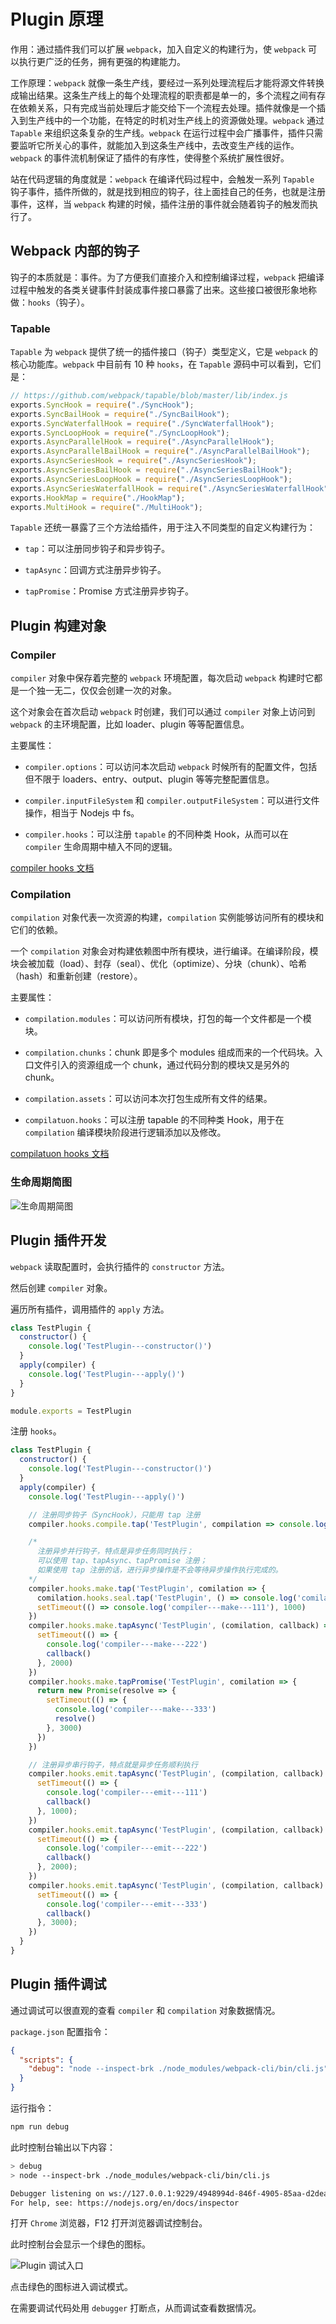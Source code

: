 # Plugin 原理

作用：通过插件我们可以扩展 `webpack`，加入自定义的构建行为，使 `webpack` 可以执行更广泛的任务，拥有更强的构建能力。

工作原理：`webpack` 就像一条生产线，要经过一系列处理流程后才能将源文件转换成输出结果。这条生产线上的每个处理流程的职责都是单一的，多个流程之间有存在依赖关系，只有完成当前处理后才能交给下一个流程去处理。插件就像是一个插入到生产线中的一个功能，在特定的时机对生产线上的资源做处理。`webpack` 通过 `Tapable` 来组织这条复杂的生产线。`webpack` 在运行过程中会广播事件，插件只需要监听它所关心的事件，就能加入到这条生产线中，去改变生产线的运作。`webpack` 的事件流机制保证了插件的有序性，使得整个系统扩展性很好。

站在代码逻辑的角度就是：`webpack` 在编译代码过程中，会触发一系列 `Tapable` 钩子事件，插件所做的，就是找到相应的钩子，往上面挂自己的任务，也就是注册事件，这样，当 `webpack` 构建的时候，插件注册的事件就会随着钩子的触发而执行了。

## Webpack 内部的钩子

钩子的本质就是：事件。为了方便我们直接介入和控制编译过程，`webpack` 把编译过程中触发的各类关键事件封装成事件接口暴露了出来。这些接口被很形象地称做：`hooks`（钩子）。

### Tapable

`Tapable` 为 `webpack` 提供了统一的插件接口（钩子）类型定义，它是 `webpack` 的核心功能库。`webpack` 中目前有 10 种 `hooks`，在 `Tapable` 源码中可以看到，它们是：

```js
// https://github.com/webpack/tapable/blob/master/lib/index.js
exports.SyncHook = require("./SyncHook");
exports.SyncBailHook = require("./SyncBailHook");
exports.SyncWaterfallHook = require("./SyncWaterfallHook");
exports.SyncLoopHook = require("./SyncLoopHook");
exports.AsyncParallelHook = require("./AsyncParallelHook");
exports.AsyncParallelBailHook = require("./AsyncParallelBailHook");
exports.AsyncSeriesHook = require("./AsyncSeriesHook");
exports.AsyncSeriesBailHook = require("./AsyncSeriesBailHook");
exports.AsyncSeriesLoopHook = require("./AsyncSeriesLoopHook");
exports.AsyncSeriesWaterfallHook = require("./AsyncSeriesWaterfallHook");
exports.HookMap = require("./HookMap");
exports.MultiHook = require("./MultiHook");
```

`Tapable` 还统一暴露了三个方法给插件，用于注入不同类型的自定义构建行为：

- `tap`：可以注册同步钩子和异步钩子。

- `tapAsync`：回调方式注册异步钩子。

- `tapPromise`：Promise 方式注册异步钩子。

## Plugin 构建对象

### Compiler

`compiler` 对象中保存着完整的 `webpack` 环境配置，每次启动 `webpack` 构建时它都是一个独一无二，仅仅会创建一次的对象。

这个对象会在首次启动 `webpack` 时创建，我们可以通过 `compiler` 对象上访问到 `webpack` 的主环境配置，比如 loader、plugin 等等配置信息。

主要属性：

- `compiler.options`：可以访问本次启动 `webpack` 时候所有的配置文件，包括但不限于 loaders、entry、output、plugin 等等完整配置信息。

- `compiler.inputFileSystem` 和 `compiler.outputFileSystem`：可以进行文件操作，相当于 Nodejs 中 fs。

- `compiler.hooks`：可以注册 `tapable` 的不同种类 Hook，从而可以在 `compiler` 生命周期中植入不同的逻辑。

[compiler hooks 文档](https://webpack.docschina.org/api/compiler-hooks/)

### Compilation

`compilation` 对象代表一次资源的构建，`compilation` 实例能够访问所有的模块和它们的依赖。

一个 `compilation` 对象会对构建依赖图中所有模块，进行编译。在编译阶段，模块会被加载（load）、封存（seal）、优化（optimize）、分块（chunk）、哈希（hash）和重新创建（restore）。

主要属性：

- `compilation.modules`：可以访问所有模块，打包的每一个文件都是一个模块。

- `compilation.chunks`：chunk 即是多个 modules 组成而来的一个代码块。入口文件引入的资源组成一个 chunk，通过代码分割的模块又是另外的 chunk。

- `compilation.assets`：可以访问本次打包生成所有文件的结果。

- `compilatuon.hooks`：可以注册 tapable 的不同种类 Hook，用于在 `compilation` 编译模块阶段进行逻辑添加以及修改。

[compilatuon hooks 文档](https://webpack.docschina.org/api/compilation-hooks/)

### 生命周期简图

![生命周期简图](./img/plugin_process.jpg)

## Plugin 插件开发

`webpack` 读取配置时，会执行插件的 `constructor` 方法。

然后创建 `compiler` 对象。

遍历所有插件，调用插件的 `apply` 方法。

```js
class TestPlugin {
  constructor() {
    console.log('TestPlugin---constructor()')
  }
  apply(compiler) {
    console.log('TestPlugin---apply()')
  }
}

module.exports = TestPlugin
```

注册 `hooks`。

```js
class TestPlugin {
  constructor() {
    console.log('TestPlugin---constructor()')
  }
  apply(compiler) {
    console.log('TestPlugin---apply()')

    // 注册同步钩子（SyncHook），只能用 tap 注册
    compiler.hooks.compile.tap('TestPlugin', compilation => console.log('compiler---compile()'))

    /*
      注册异步并行钩子，特点是异步任务同时执行；
      可以使用 tap、tapAsync、tapPromise 注册；
      如果使用 tap 注册的话，进行异步操作是不会等待异步操作执行完成的。
    */
    compiler.hooks.make.tap('TestPlugin', comilation => {
      comilation.hooks.seal.tap('TestPlugin', () => console.log('comilation---seal'))
      setTimeout(() => console.log('compiler---make---111'), 1000)
    })
    compiler.hooks.make.tapAsync('TestPlugin', (comilation, callback) => {
      setTimeout(() => {
        console.log('compiler---make---222')
        callback()
      }, 2000)
    })
    compiler.hooks.make.tapPromise('TestPlugin', comilation => {
      return new Promise(resolve => {
        setTimeout(() => {
          console.log('compiler---make---333')
          resolve()
        }, 3000)
      })
    })

    // 注册异步串行钩子，特点就是异步任务顺利执行
    compiler.hooks.emit.tapAsync('TestPlugin', (compilation, callback) => {
      setTimeout(() => {
        console.log('compiler---emit---111')
        callback()
      }, 1000);
    })
    compiler.hooks.emit.tapAsync('TestPlugin', (compilation, callback) => {
      setTimeout(() => {
        console.log('compiler---emit---222')
        callback()
      }, 2000);
    })
    compiler.hooks.emit.tapAsync('TestPlugin', (compilation, callback) => {
      setTimeout(() => {
        console.log('compiler---emit---333')
        callback()
      }, 3000);
    })
  }
}
```

## Plugin 插件调试

通过调试可以很直观的查看 `compiler` 和 `compilation` 对象数据情况。

`package.json` 配置指令：

```json
{
  "scripts": {
    "debug": "node --inspect-brk ./node_modules/webpack-cli/bin/cli.js"
  }
}
```

运行指令：

```bash
npm run debug
```

此时控制台输出以下内容：

```bash
> debug
> node --inspect-brk ./node_modules/webpack-cli/bin/cli.js

Debugger listening on ws://127.0.0.1:9229/4948994d-846f-4905-85aa-d2dea790d65b
For help, see: https://nodejs.org/en/docs/inspector
```

打开 `Chrome` 浏览器，F12 打开浏览器调试控制台。

此时控制台会显示一个绿色的图标。

![Plugin 调试入口](./img/console.png)

点击绿色的图标进入调试模式。

在需要调试代码处用 `debugger` 打断点，从而调试查看数据情况。
